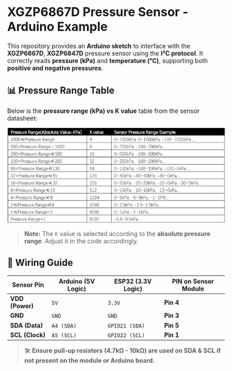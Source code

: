 # XGZP6867D Pressure Sensor - Arduino Example

This repository provides an **Arduino sketch** to interface with the **XGZP6867D**, **XGZP6847D** pressure sensor using the **I²C protocol**. It correctly reads **pressure (kPa)** and **temperature (°C)**, supporting both **positive and negative pressures**.

## 📊 Pressure Range Table

Below is the **pressure range (kPa) vs K value** table from the sensor datasheet:

![Pressure Range Table](pressure_range_table.PNG)

> **Note:** The `K` value is selected according to the **absolute pressure range**. Adjust it in the code accordingly.

## 📡 Wiring Guide

| **Sensor Pin**  | **Arduino (5V Logic)** | **ESP32 (3.3V Logic)** | **PIN on Sensor Module** |
|---------------|----------------|----------------|----------------|
| **VDD (Power)** | `5V` | `3.3V` | **Pin 4** |
| **GND** | `GND` | `GND` | **Pin 3** |
| **SDA (Data)** | `A4 (SDA)` | `GPIO21 (SDA)` | **Pin 5** |
| **SCL (Clock)** | `A5 (SCL)` | `GPIO22 (SCL)` | **Pin 1** |

> 🛠 **Ensure pull-up resistors (4.7kΩ - 10kΩ) are used on SDA & SCL if not present on the module or Arduino board.**
